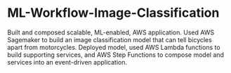 # ML-Workflow-Image-Classification
Built and composed scalable, ML-enabled, AWS application. Used AWS Sagemaker to build an image classification model that can tell bicycles apart from motorcycles. Deployed model, used AWS Lambda functions to build supporting services, and AWS Step Functions to compose model and services into an event-driven application.
